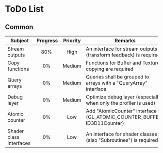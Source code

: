 
ToDo List
=========

Common
------

| Subject | Progress | Priority | Remarks |
|---------|:--------:|:--------:|---------|
| Stream outputs | 80% | High | An interface for stream outputs (transform feedback) is required |
| Copy functions | 0% | Medium | Functions for Buffer and Texture copying are required |
| Query arrays | 0% | Medium | Queries shall be grouped to arrays with a "QueryArray" interface |
| Debug layer | 0% | Medium | Optimize debug layer (especially when only the profiler is used) |
| Atomic counter | 0% | Low | Add "AtomicCounter" interface (GL_ATOMIC_COUNTER_BUFFER, ID3D11Counter) |
| Shader class interfaces | 0% | Low | An interface for shader classes (also "Subroutines") is required |
